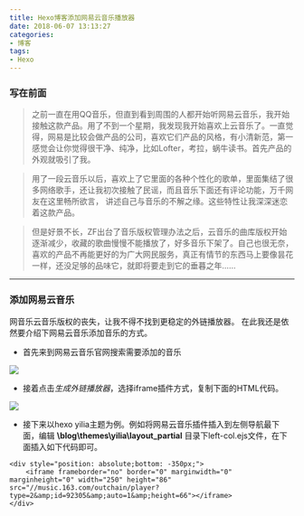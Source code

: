 ```yaml
---
title: Hexo博客添加网易云音乐播放器
date: 2018-06-07 13:13:27
categories:
- 博客
tags:
- Hexo
---
```

### 写在前面
> 之前一直在用QQ音乐，但直到看到周围的人都开始听网易云音乐，我开始接触这款产品。用了不到一个星期，我发现我开始喜欢上云音乐了。一直觉得，网易是比较会做产品的公司，喜欢它们产品的风格，有小清新范，第一感觉会让你觉得很干净、纯净，比如Lofter，考拉，蜗牛读书。首先产品的外观就吸引了我。

> 用了一段云音乐以后，喜欢上了它里面的各种个性化的歌单，里面集结了很多网络歌手，还让我初次接触了民谣，而且音乐下面还有评论功能，万千网友在这里畅所欲言， 讲述自己与音乐的不解之缘。这些特性让我深深迷恋着这款产品。

> 但是好景不长，ZF出台了音乐版权管理办法之后，云音乐的曲库版权开始逐渐减少，收藏的歌曲慢慢不能播放了，好多音乐下架了。自己也很无奈，喜欢的产品不再能更好的为广大网民服务，真正有情节的东西马上要像昙花一样，还没足够的品味它，就即将要走到它的垂暮之年……

---

### 添加网易云音乐
网音乐云音乐版权的丧失，让我不得不找到更稳定的外链播放器。
在此我还是依然要介绍下网易云音乐添加音乐的方式。
<!-- more -->
- 首先来到网易云音乐官网搜索需要添加的音乐

![](http://ww1.sinaimg.cn/large/ad274f89ly1g0u6kgfv75j211i0j9q72.jpg)

- 接着点击*生成外链播放器*，选择iframe插件方式，复制下面的HTML代码。

![](http://ww1.sinaimg.cn/large/ad274f89ly1g0u6kxu63kj211y0lcq4c.jpg)

- 接下来以hexo yilia主题为例。例如将网易云音乐插件插入到左侧导航最下面，编辑
**\blog\themes\yilia\layout\_partial**
目录下left-col.ejs文件，在下面插入如下代码即可。

```
<div style="position: absolute;bottom: -350px;">
    <iframe frameborder="no" border="0" marginwidth="0" marginheight="0" width="250" height="86" src="//music.163.com/outchain/player?type=2&amp;id=92305&amp;auto=1&amp;height=66"></iframe>
</div>
```